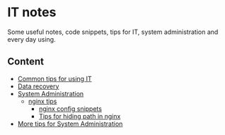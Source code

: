 # IT notes

Some useful notes, code snippets, tips for IT, system administration and every day using.

## Content

* [Common tips for using IT](./common-tips/)
* [Data recovery]()
* [System Administration](./sysadmin/)
    * [nginx tips](./sysadmin/nginx/)
        * [nginx config snippets](./sysadmin/nginx/nginx-config/)
        * [Tips for hiding path in nginx](./sysadmin/nginx/nginx-hide-path/)
* [More tips for System Administration](./sysadmin/sysadmin-tips/)
